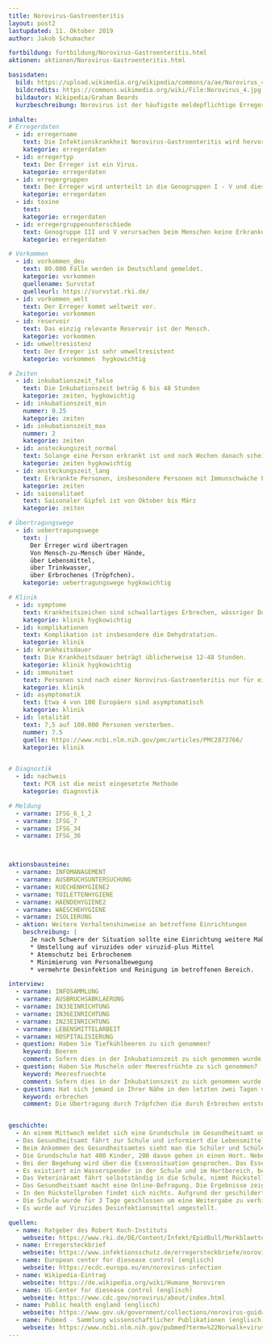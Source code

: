 ```yaml
---
title: Norovirus-Gastroenteritis
layout: post2
lastupdated: 11. Oktober 2019
author: Jakob Schumacher

fortbildung: fortbildung/Norovirus-Gastroenteritis.html
aktionen: aktionen/Norovirus-Gastroenteritis.html

basisdaten:
  bild: https://upload.wikimedia.org/wikipedia/commons/a/ae/Norovirus_4.jpg
  bildcredits: https://commons.wikimedia.org/wiki/File:Norovirus_4.jpg
  bildautor: Wikipedia/Graham Beards
  kurzbeschreibung: Norovirus ist der häufigste meldepflichtige Erreger, dementsprechend ist die Ermittlung durch die Gesundheitsämter sehr häufig. Norovirus ist für viele Todesfälle in Ländern mit einem anderen Entwicklungsstadium verantwortlich.

inhalte:  
# Erregerdaten
  - id: erregername
    text: Die Infektionskrankheit Norovirus-Gastroenteritis wird hervorgerufen durch Norovirus.
    kategorie: erregerdaten
  - id: erregertyp
    text: Der Erreger ist ein Virus.
    kategorie: erregerdaten
  - id: erregergruppen
    text: Der Erreger wird unterteilt in die Genogruppen I - V und diese wiederum in Genotypen.
    kategorie: erregerdaten
  - id: toxine
    text:
    kategorie: erregerdaten
  - id: erregergruppenunterschiede
    text: Genogruppe III und V verursachen beim Menschen keine Erkrankung. Anhand der Genogruppe kann etwas über die Herkunft des Erregers gesagt werden.
    kategorie: erregerdaten

# Vorkommen
  - id: vorkommen_deu
    text: 80.000 Fälle werden in Deutschland gemeldet.
    kategorie: vorkommen
    quellename: Survstat
    quelleurl: https://survstat.rki.de/
  - id: vorkommen_welt
    text: Der Erreger kommt weltweit vor.
    kategorie: vorkommen
  - id: reservoir
    text: Das einzig relevante Reservoir ist der Mensch.
    kategorie: vorkommen
  - id: umweltresistenz
    text: Der Erreger ist sehr umweltresistent
    kategorie: vorkommen  hygkowichtig

# Zeiten
  - id: inkubationszeit_false
    text: Die Inkubationszeit beträg 6 bis 48 Stunden
    kategorie: zeiten, hygkowichtig
  - id: inkubationszeit_min
    nummer: 0.25
    kategorie: zeiten
  - id: inkubationszeit_max
    nummer: 2
    kategorie: zeiten
  - id: ansteckungszeit_normal
    text: Solange eine Person erkrankt ist und noch Wochen danach scheidet sie den Erreger aus (aus pragmatischen Gründen wird empfohlen die Isolierungsmaßnahmen 48h bzw. 72h nach Ende der Symptome aufzuheben)
    kategorie: zeiten hygkowichtig
  - id: ansteckungszeit_lang
    text: Erkrankte Personen, insbesondere Personen mit Immunschwäche können den Erreger noch lange Zeit ausscheiden
    kategorie: zeiten
  - id: saisonalitaet
    text: Saisonaler Gipfel ist von Oktober bis März
    kategorie: zeiten

# Übertragungswege
  - id: uebertragungswege
    text: |
      Der Erreger wird übertragen
      Von Mensch-zu-Mensch über Hände,
      über Lebensmittel,
      über Trinkwasser,
      über Erbrochenes (Tröpfchen).
    kategorie: uebertragungswege hygkowichtig

# Klinik
  - id: symptome
    text: Krankheitszeichen sind schwallartiges Erbrechen, wässriger Durchfall, ein akutem Beginn, einem starken Krankheitsgefühl und leichtem Fieber.
    kategorie: klinik hygkowichtig
  - id: komplikationen
    text: Komplikation ist insbesondere die Dehydratation.
    kategorie: klinik
  - id: krankheitsdauer
    text: Die Krankheitsdauer beträgt üblicherweise 12-48 Stunden.
    kategorie: klinik hygkowichtig
  - id: immunitaet
    text: Personen sind nach einer Norovirus-Gastroenteritis nur für ein paar Monate immun
    kategorie: klinik
  - id: asymptomatik
    text: Etwa 4 von 100 Europäern sind asymptomatisch
    kategorie: klinik
  - id: letalität
    text: 7,5 auf 100.000 Personen versterben.
    nummer: 7.5
    quelle: https://www.ncbi.nlm.nih.gov/pmc/articles/PMC2873766/
    kategorie: klinik


# Diagnostik
  - id: nachweis
    text: PCR ist die meist eingesetzte Methode
    kategorie: diagnostik

# Meldung
  - varname: IFSG_6_1_2
  - varname: IFSG_7
  - varname: IFSG_34
  - varname: IFSG_36



aktionsbausteine:
  - varname: INFOMANAGEMENT
  - varname: AUSBRUCHSUNTERSUCHUNG
  - varname: KUECHENHYGIENE2
  - varname: TOILETTENHYGIENE
  - varname: HAENDEHYGIENE2
  - varname: WAESCHEHYGIENE
  - varname: ISOLIERUNG
  - aktion: Weitere Verhaltenshinweise an betroffene Einrichtungen
    beschreibung: |
      Je nach Schwere der Situation sollte eine Einrichtung weitere Maßnahmen unternehmen:
      * Umstellung auf viruzides oder viruzid-plus Mittel
      * Atemschutz bei Erbrochenem
      * Minimierung von Personalbewegung
      * vermehrte Desinfektion und Reinigung im betroffenen Bereich.

interview:     
  - varname: INFOSAMMLUNG
  - varname: AUSBRUCHSABKLAERUNG
  - varname: IN33EINRICHTUNG
  - varname: IN36EINRICHTUNG
  - varname: IN23EINRICHTUNG
  - varname: LEBENSMITTELARBEIT
  - varname: HOSPITALISIERUNG
  - question: Haben Sie Tiefkühlbeeren zu sich genommen?
    keyword: Beeren
    comment: Sofern dies in der Inkubationszeit zu sich genommen wurde sollte der genaue Name des Produktes und weitere Informationen in einen öffentlichen Kommentar eingetragen werden.
  - question: Haben Sie Muscheln oder Meeresfrüchte zu sich genommen?
    keyword: Meeresfruechte
    comment: Sofern dies in der Inkubationszeit zu sich genommen wurde sollte der genaue Name des Produktes bzw. der Verzehrsort und weitere Informationen in einen öffentlichen Kommentar eingetragen werden.
  - question: Hat sich jemand in Ihrer Nähe in den letzten zwei Tagen vor Ihrem Erkrankungsbeginn übergeben müssen?
    keyword: erbrechen
    comment: Die Übertragung durch Tröpfchen die durch Erbrechen entstehen ist eine Möglichkeit.


geschichte:
  - An einem Mittwoch meldet sich eine Grundschule im Gesundheitsamt und berichtet über etwa 80 Krankmeldungen
  - Das Gesundheitsamt fährt zur Schule und informiert die Lebensmittelaufsicht.
  - Beim Ankommen des Gesundheitsamtes sieht man die Schüler und Schülerinnen, die von ihren Eltern abgeholt werden
  - Die Grundschule hat 400 Kinder, 200 davon gehen in einen Hort. Nebenan gibt es eine weiterführende Schule.
  - Bei der Begehung wird über die Essenssituation gesprochen. Das Essen wird in der weiterführenden Schule gekocht und von dort auf die beiden Schulen verteilt.
  - Es existiert ein Wasserspender in der Schule und im Hortbereich, bei dem keine Auffälligkeiten bestehen.
  - Das Veterinäramt fährt selbstständig in die Schule, nimmt Rückstellproben, sagt mündlich gegenüber der Schule "Am Essen lag es nicht!" und gibt dem Gesundheitsamt keine weiteren Informationen.
  - Das Gesundheitsamt macht eine Online-Befragung. Die Ergebnisse zeigen, dass fast nur Hortkinder betroffen sind. Die allermeisten erkrankten haben das Fischragout gegessen (Odds-Ratio von 17 mit Dosis-Wirkung-Beziehung)
  - In den Rückstellproben findet sich nichts. Aufgrund der geschilderten Vorgehensweise ist auch kein Fehler in der Essensausgabe festgestellt worden. Möglicherweise war der Dill kontaminiert.
  - Die Schule wurde für 3 Tage geschlossen um eine Weitergabe zu verhindern
  - Es wurde auf Viruzides Desinfektionsmittel umgestellt.

quellen:
  - name: Ratgeber des Robert Koch-Instituts
    webseite: https://www.rki.de/DE/Content/Infekt/EpidBull/Merkblaetter/Ratgeber_Noroviren.html
  - name: Erregersteckbrief
    webseite: https://www.infektionsschutz.de/erregersteckbriefe/noroviren/
  - name: European center for diesease control (englisch)
    webseite: https://ecdc.europa.eu/en/norovirus-infection
  - name: Wikipedia-Eintrag
    webseite: https://de.wikipedia.org/wiki/Humane_Noroviren
  - name: US-Center for diesease control (englisch)
    webseite: https://www.cdc.gov/norovirus/about/index.html
  - name: Public health england (englisch)
    webseite: https://www.gov.uk/government/collections/norovirus-guidance-data-and- - analysis
  - name: Pubmed - Sammlung wissenschaftlicher Publikationen (englisch)
    webseite: https://www.ncbi.nlm.nih.gov/pubmed?term=%22Norwalk+virus%22%5BMesh%5D
---
```


